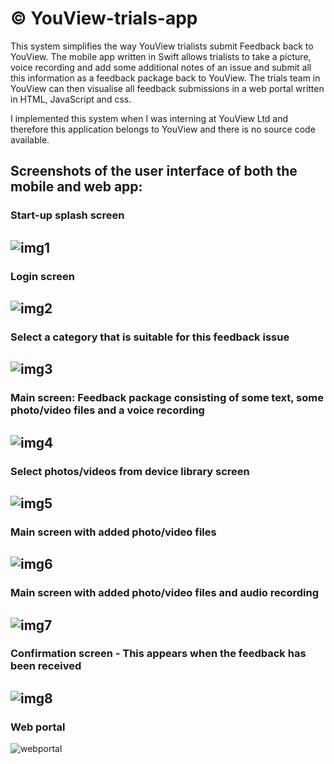 # © YouView-trials-app

This system simplifies the way YouView trialists submit Feedback back to YouView. The mobile app written in Swift allows trialists to take a picture, voice recording and add some additional notes of an issue and submit all this information as a feedback package back to YouView. The trials team in YouView can then visualise all feedback submissions in a web portal written in HTML, JavaScript and css.

I implemented this system when I was interning at YouView Ltd and therefore this application belongs to YouView and there is no source code available.

## Screenshots of the user interface of both the mobile and web app:

### Start-up splash screen
![img1](https://user-images.githubusercontent.com/16804823/45027748-95a8d500-b042-11e8-80ad-f56d8a9382fa.PNG)
----

### Login screen
![img2](https://user-images.githubusercontent.com/16804823/45027749-95a8d500-b042-11e8-98a7-3b59778e9558.PNG)
----

### Select a category that is suitable for this feedback issue
![img3](https://user-images.githubusercontent.com/16804823/45027750-96416b80-b042-11e8-976f-bfd17dbe38b5.PNG)
----

### Main screen: Feedback package consisting of some text, some photo/video files and a voice recording
![img4](https://user-images.githubusercontent.com/16804823/45027751-96416b80-b042-11e8-9c8f-8f522aaf061b.PNG)
----

### Select photos/videos from device library screen
![img5](https://user-images.githubusercontent.com/16804823/45027752-96416b80-b042-11e8-9cd0-20a577ef77b0.PNG)
----

### Main screen with added photo/video files
![img6](https://user-images.githubusercontent.com/16804823/45027753-96416b80-b042-11e8-992b-f0b261f0fd11.PNG)
----

### Main screen with added photo/video files and audio recording
![img7](https://user-images.githubusercontent.com/16804823/45027754-96da0200-b042-11e8-8220-60ce7cc82f9e.PNG)
----

### Confirmation screen - This appears when the feedback has been received
![img8](https://user-images.githubusercontent.com/16804823/45027755-96da0200-b042-11e8-8e8e-af9fe9603ba7.PNG)
----


### Web portal
![webportal](https://user-images.githubusercontent.com/16804823/45027756-97729880-b042-11e8-8e90-84041ae88a0e.JPG)
